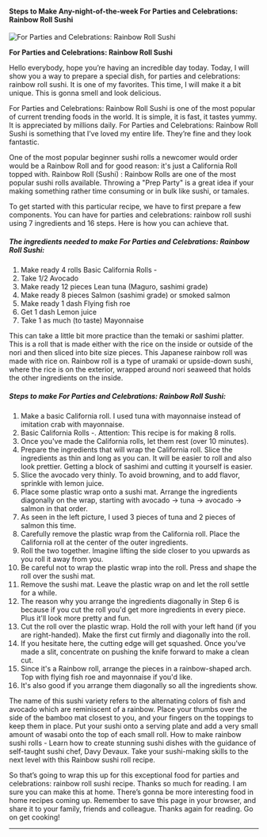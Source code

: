            

#### Steps to Make Any-night-of-the-week For Parties and Celebrations: Rainbow Roll Sushi

![For Parties and Celebrations: Rainbow Roll Sushi](https://img-global.cpcdn.com/recipes/5284302406287360/751x532cq70/for-parties-and-celebrations-rainbow-roll-sushi-recipe-main-photo.jpg)

**For Parties and Celebrations: Rainbow Roll Sushi**

Hello everybody, hope you’re having an incredible day today. Today, I will show you a way to prepare a special dish, for parties and celebrations: rainbow roll sushi. It is one of my favorites. This time, I will make it a bit unique. This is gonna smell and look delicious.

For Parties and Celebrations: Rainbow Roll Sushi is one of the most popular of current trending foods in the world. It is simple, it is fast, it tastes yummy. It is appreciated by millions daily. For Parties and Celebrations: Rainbow Roll Sushi is something that I’ve loved my entire life. They’re fine and they look fantastic.

One of the most popular beginner sushi rolls a newcomer would order would be a Rainbow Roll and for good reason: it's just a California Roll topped with. Rainbow Roll (Sushi) : Rainbow Rolls are one of the most popular sushi rolls available. Throwing a "Prep Party" is a great idea if your making something rather time consuming or in bulk like sushi, or tamales.

To get started with this particular recipe, we have to first prepare a few components. You can have for parties and celebrations: rainbow roll sushi using 7 ingredients and 16 steps. Here is how you can achieve that.

##### The ingredients needed to make For Parties and Celebrations: Rainbow Roll Sushi:

1.  Make ready 4 rolls Basic California Rolls -
2.  Take 1/2 Avocado
3.  Make ready 12 pieces Lean tuna (Maguro, sashimi grade)
4.  Make ready 8 pieces Salmon (sashimi grade) or smoked salmon
5.  Make ready 1 dash Flying fish roe
6.  Get 1 dash Lemon juice
7.  Take 1 as much (to taste) Mayonnaise

This can take a little bit more practice than the temaki or sashimi platter. This is a roll that is made either with the rice on the inside or outside of the nori and then sliced into bite size pieces. This Japanese rainbow roll was made with rice on. Rainbow roll is a type of uramaki or upside-down sushi, where the rice is on the exterior, wrapped around nori seaweed that holds the other ingredients on the inside.

##### Steps to make For Parties and Celebrations: Rainbow Roll Sushi:

1.  Make a basic California roll. I used tuna with mayonnaise instead of imitation crab with mayonnaise.
2.  Basic California Rolls -. Attention: This recipe is for making 8 rolls.
3.  Once you've made the California rolls, let them rest (over 10 minutes).
4.  Prepare the ingredients that will wrap the California roll. Slice the ingredients as thin and long as you can. It will be easier to roll and also look prettier. Getting a block of sashimi and cutting it yourself is easier.
5.  Slice the avocado very thinly. To avoid browning, and to add flavor, sprinkle with lemon juice.
6.  Place some plastic wrap onto a sushi mat. Arrange the ingredients diagonally on the wrap, starting with avocado → tuna → avocado → salmon in that order.
7.  As seen in the left picture, I used 3 pieces of tuna and 2 pieces of salmon this time.
8.  Carefully remove the plastic wrap from the California roll. Place the California roll at the center of the outer ingredients.
9.  Roll the two together. Imagine lifting the side closer to you upwards as you roll it away from you.
10.  Be careful not to wrap the plastic wrap into the roll. Press and shape the roll over the sushi mat.
11.  Remove the sushi mat. Leave the plastic wrap on and let the roll settle for a while.
12.  The reason why you arrange the ingredients diagonally in Step 6 is because if you cut the roll you'd get more ingredients in every piece. Plus it'll look more pretty and fun.
13.  Cut the roll over the plastic wrap. Hold the roll with your left hand (if you are right-handed). Make the first cut firmly and diagonally into the roll.
14.  If you hesitate here, the cutting edge will get squashed. Once you've made a slit, concentrate on pushing the knife forward to make a clean cut.
15.  Since it's a Rainbow roll, arrange the pieces in a rainbow-shaped arch. Top with flying fish roe and mayonnaise if you'd like.
16.  It's also good if you arrange them diagonally so all the ingredients show.

The name of this sushi variety refers to the alternating colors of fish and avocado which are reminiscent of a rainbow. Place your thumbs over the side of the bamboo mat closest to you, and your fingers on the toppings to keep them in place. Put your sushi onto a serving plate and add a very small amount of wasabi onto the top of each small roll. How to make rainbow sushi rolls - Learn how to create stunning sushi dishes with the guidance of self-taught sushi chef, Davy Devaux. Take your sushi-making skills to the next level with this Rainbow sushi roll recipe.

So that’s going to wrap this up for this exceptional food for parties and celebrations: rainbow roll sushi recipe. Thanks so much for reading. I am sure you can make this at home. There’s gonna be more interesting food in home recipes coming up. Remember to save this page in your browser, and share it to your family, friends and colleague. Thanks again for reading. Go on get cooking!

* * *